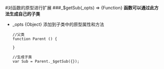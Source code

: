 #对函数的原型进行扩展
###_$getSub(_opts) => {Function}
**函数可以通过此方法生成自己的子类**
*	_opts {Object} 添加到子类中的原型属性和方法

		//父类
		function Parent () {
		
		}
		
		//生成子类
		var Sub = Parent._$getSub({});
